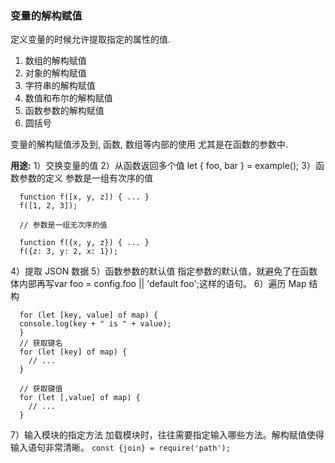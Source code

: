 ### 变量的解构赋值
  定义变量的时候允许提取指定的属性的值.
  1. 数组的解构赋值
  2. 对象的解构赋值
  3. 字符串的解构赋值
  4. 数值和布尔的解构赋值
  5. 函数参数的解构赋值
  6. 圆括号



  变量的解构赋值涉及到, 函数, 数组等内部的使用
  尤其是在函数的参数中.
 
  **用途:**
  1）交换变量的值
  2）从函数返回多个值
   let { foo, bar } = example();
  3）函数参数的定义
    参数是一组有次序的值
    
      
      function f([x, y, z]) { ... }
      f([1, 2, 3]);
      
      // 参数是一组无次序的值
      
      function f({x, y, z}) { ... }
      f({z: 3, y: 2, x: 1});
      
  4）提取 JSON 数据
  5）函数参数的默认值
    指定参数的默认值，就避免了在函数体内部再写var foo = config.foo || 'default foo';这样的语句。
  6）遍历 Map 结构
    
      for (let [key, value] of map) {
      console.log(key + " is " + value);
      }
      // 获取键名
      for (let [key] of map) {
        // ...
      }

      // 获取键值
      for (let [,value] of map) {
        // ...
      }
    
  7）输入模块的指定方法
      加载模块时，往往需要指定输入哪些方法。解构赋值使得输入语句非常清晰。
      `const {join} = require('path');`

